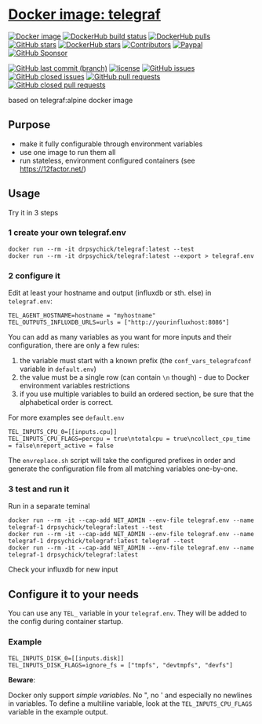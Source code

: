 # [Docker image: telegraf](https://hub.docker.com/r/drpsychick/telegraf/)

[![Docker image](https://img.shields.io/docker/image-size/drpsychick/telegraf?sort=date)](https://hub.docker.com/r/drpsychick/telegraf/tags) [![DockerHub build status](https://img.shields.io/docker/cloud/build/drpsychick/telegraf.svg)](https://hub.docker.com/r/drpsychick/telegraf/builds/) [![DockerHub pulls](https://img.shields.io/docker/pulls/drpsychick/telegraf.svg)](https://hub.docker.com/r/drpsychick/telegraf/) [![GitHub stars](https://img.shields.io/github/stars/drpsychick/docker-telegraf.svg)](https://github.com/drpsychick/docker-telegraf) [![DockerHub stars](https://img.shields.io/docker/stars/drpsychick/telegraf.svg)](https://hub.docker.com/r/drpsychick/telegraf/) [![Contributors](https://img.shields.io/github/contributors/drpsychick/docker-telegraf.svg)](https://github.com/drpsychick/docker-telegraf/graphs/contributors)
[![Paypal](https://img.shields.io/badge/donate-paypal-00457c.svg?logo=paypal)](https://www.paypal.com/cgi-bin/webscr?cmd=_s-xclick&hosted_button_id=FTXDN7LCDWUEA&source=url)
[![GitHub Sponsor](https://img.shields.io/badge/github-sponsor-blue?logo=github)](https://github.com/sponsors/DrPsychick)

[![GitHub last commit (branch)](https://img.shields.io/github/last-commit/drpsychick/docker-telegraf/master.svg)](https://github.com/drpsychick/docker-telegraf) [![license](https://img.shields.io/github/license/drpsychick/docker-telegraf.svg)](https://github.com/drpsychick/docker-telegraf/blob/master/LICENSE) [![GitHub issues](https://img.shields.io/github/issues/drpsychick/docker-telegraf.svg)](https://github.com/drpsychick/docker-telegraf/issues) [![GitHub closed issues](https://img.shields.io/github/issues-closed/drpsychick/docker-telegraf.svg)](https://github.com/drpsychick/docker-telegraf/issues?q=is%3Aissue+is%3Aclosed) [![GitHub pull requests](https://img.shields.io/github/issues-pr/drpsychick/docker-telegraf.svg)](https://github.com/drpsychick/docker-telegraf/pulls) [![GitHub closed pull requests](https://img.shields.io/github/issues-pr-closed/drpsychick/docker-telegraf.svg)](https://github.com/drpsychick/docker-telegraf/pulls?q=is%3Apr+is%3Aclosed)


based on telegraf:alpine docker image

## Purpose
* make it fully configurable through environment variables
* use one image to run them all
* run stateless, environment configured containers (see https://12factor.net/)

## Usage

Try it in 3 steps

### 1 create your own telegraf.env
```
docker run --rm -it drpsychick/telegraf:latest --test
docker run --rm -it drpsychick/telegraf:latest --export > telegraf.env
```

### 2 configure it
Edit at least your hostname and output (influxdb or sth. else) in `telegraf.env`:
```
TEL_AGENT_HOSTNAME=hostname = "myhostname"
TEL_OUTPUTS_INFLUXDB_URLS=urls = ["http://yourinfluxhost:8086"]
```

You can add as many variables as you want for more inputs and their configuration, there are only a few rules:
1. the variable must start with a known prefix (the `conf_vars_telegrafconf` variable in `default.env`) 
2. the value must be a single row (can contain `\n` though) - due to Docker environment variables restrictions
3. if you use multiple variables to build an ordered section, be sure that the alphabetical order is correct.

For more examples see `default.env`
```
TEL_INPUTS_CPU_0=[[inputs.cpu]]
TEL_INPUTS_CPU_FLAGS=percpu = true\ntotalcpu = true\ncollect_cpu_time = false\nreport_active = false
```
The `envreplace.sh` script will take the configured prefixes in order and generate the configuration file from all matching variables one-by-one.

### 3 test and run it
Run in a separate teminal
```
docker run --rm -it --cap-add NET_ADMIN --env-file telegraf.env --name telegraf-1 drpsychick/telegraf:latest --test
docker run --rm -it --cap-add NET_ADMIN --env-file telegraf.env --name telegraf-1 drpsychick/telegraf:latest telegraf --test
docker run --rm -it --cap-add NET_ADMIN --env-file telegraf.env --name telegraf-1 drpsychick/telegraf:latest
```

Check your influxdb for new input

## Configure it to your needs
You can use any `TEL_` variable in your `telegraf.env`. They will be added to the config during container startup.

### Example 
```
TEL_INPUTS_DISK_0=[[inputs.disk]]
TEL_INPUTS_DISK_FLAGS=ignore_fs = ["tmpfs", "devtmpfs", "devfs"]
```

**Beware**:

Docker only support *simple variables*. No ", no ' and especially no newlines in variables.
To define a multiline variable, look at the `TEL_INPUTS_CPU_FLAGS` variable in the example output.

